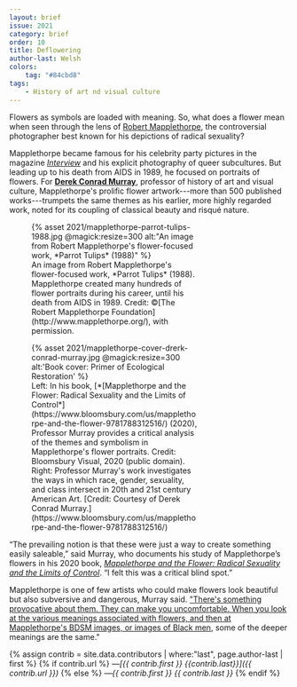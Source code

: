```yaml
---
layout: brief
issue: 2021
category: brief
order: 10
title: Deflowering
author-last: Welsh
colors:
    tag: "#84cbd8"
tags:
    - History of art nd visual culture
---
```

Flowers as symbols are loaded with meaning. So, what does a flower mean
when seen through the lens of [Robert
Mapplethorpe](http://www.mapplethorpe.org/biography/), the controversial
photographer best known for his depictions of radical
sexuality?

Mapplethorpe became famous for his celebrity party pictures in the
magazine [*Interview*](https://www.interviewmagazine.com/) and his
explicit photography of queer subcultures. But leading up to his death
from AIDS in 1989, he focused on portraits of flowers. For [**Derek
Conrad Murray**](https://havc.ucsc.edu/faculty/derek-murray),
professor of history of art and visual culture, Mapplethorpe's prolific
flower artwork---more than 500 published works---trumpets the same
themes as his earlier, more highly regarded work, noted for its coupling
of classical beauty and risqué nature.
<figure style="width:300px">
  {% asset 2021/mapplethorpe-parrot-tulips-1988.jpg @magick:resize=300 alt:"An image from Robert Mapplethorpe's flower-focused work, *Parrot Tulips*
(1988)" %}<figcaption markdown="span">An image from Robert Mapplethorpe's flower-focused work, *Parrot Tulips*
(1988). Mapplethorpe created many hundreds of flower portraits during
his career, until his death from AIDS in 1989. Credit: ©[The Robert
Mapplethorpe Foundation](http://www.mapplethorpe.org/), with permission.</figcaption>
</figure>
<figure style="width:300px">
  {% asset 2021/mapplethorpe-cover-drerk-conrad-murray.jpg @magick:resize=300 alt:'Book cover: Primer of Ecological Restoration' %}<figcaption markdown="span">Left: In his book, [*[Mapplethorpe and the Flower: Radical Sexuality and
the Limits of
Control*](https://www.bloomsbury.com/us/mapplethorpe-and-the-flower-9781788312516/)
(2020), Professor Murray provides a critical analysis of the themes and
symbolism in Mapplethorpe's flower portraits. Credit: Bloomsbury Visual,
2020 (public domain). Right: Professor Murray's work investigates the
ways in which race, gender, sexuality, and class intersect in 20th and
21st century American Art. [Credit: Courtesy of Derek Conrad
Murray.](https://www.bloomsbury.com/us/mapplethorpe-and-the-flower-9781788312516/)</figcaption>
</figure>

“The prevailing notion is that these were just a way to create something easily saleable,” said Murray, who documents his study of Mapplethorpe’s flowers in his 2020 book, [_Mapplethorpe and the Flower: Radical Sexuality and the Limits of Control_](https://www.bloomsbury.com/us/mapplethorpe-and-the-flower-9781788312516/). “I felt this was a critical blind spot.”

Mapplethorpe is one of few artists who could make flowers look beautiful
but also subversive and dangerous, Murray said. ["There\'s something
provocative about them. They can make you uncomfortable.
W](https://havc.ucsc.edu/faculty/derek-murray)[hen you look at the
various meanings associated with flowers, and then at Mapplethorpe's
BDSM images, or images of Black
men,](https://www.bloomsbury.com/us/mapplethorpe-and-the-flower-9781788312516/)
some of the deeper meanings are the same."

{% assign contrib = site.data.contributors | where:"last", page.author-last | first %}
{% if contrib.url %}
*&mdash;[{{ contrib.first }} {{contrib.last}}]({{ contrib.url }})*
{% else %}
*&mdash;{{ contrib.first }} {{ contrib.last }}*
{% endif %}
